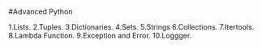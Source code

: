 #Advanced Python

1.Lists.
2.Tuples.
3.Dictionaries.
4.Sets.
5.Strings
6.Collections.
7.Itertools.
8.Lambda Function.
9.Exception and Error.
10.Loggger.





